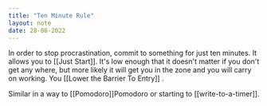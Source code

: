 ```yaml
---
title: "Ten Minute Rule"
layout: note
date: 28-08-2022
---
```


In order to stop procrastination, commit to something for just ten minutes. It allows you to [[Just Start]]. It's low enough that it doesn't matter if you don't get any where, but more likely it will get you in the zone and you will carry on working. You [[Lower the Barrier To Entry]] .

Similar in a way to [[Pomodoro]]Pomodoro</a> or starting to [[write-to-a-timer]].
